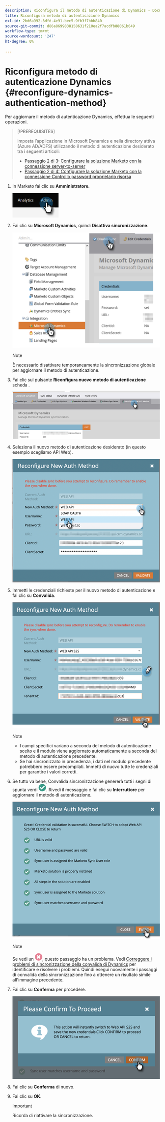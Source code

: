 ```yaml
---
description: Riconfigura il metodo di autenticazione di Dynamics - Documenti Marketo - Documentazione del prodotto
title: Riconfigura metodo di autenticazione Dynamics
exl-id: 2bd6a992-3dfd-4e91-bec5-9fb3f7bbb840
source-git-commit: d86a8699838158631f210ea2f7acdfb88061b649
workflow-type: tm+mt
source-wordcount: '247'
ht-degree: 0%

---
```


# Riconfigura metodo di autenticazione Dynamics {#reconfigure-dynamics-authentication-method}

Per aggiornare il metodo di autenticazione Dynamics, effettua le seguenti operazioni.

>[!PREREQUISITES]
>
>Imposta l’applicazione in Microsoft Dynamics e nella directory attiva (Azure AD/ADFS) utilizzando il metodo di autenticazione desiderato tra i seguenti articoli:
>* [Passaggio 2 di 3: Configurare la soluzione Marketo con la connessione server-to-server](/help/marketo/product-docs/crm-sync/microsoft-dynamics-sync/sync-setup/microsoft-dynamics-365-with-s2s-connection/step-2-of-3-set-up.md)
>* [Passaggio 2 di 4: Configurare la soluzione Marketo con la connessione Controllo password proprietario risorsa](/help/marketo/product-docs/crm-sync/microsoft-dynamics-sync/sync-setup/microsoft-dynamics-365-with-ropc-connection/step-2-of-4-set-up.md)


1. In Marketo fai clic su **Amministratore**.

   ![](assets/reconfigure-dynamics-authentication-method-1.png)

1. Fai clic su **Microsoft Dynamics**, quindi **Disattiva sincronizzazione**.

   ![](assets/reconfigure-dynamics-authentication-method-2.png)

   >[!NOTE]
   >
   >È necessario disattivare temporaneamente la sincronizzazione globale per aggiornare il metodo di autenticazione.

1. Fai clic sul pulsante **Riconfigura nuovo metodo di autenticazione** scheda .

   ![](assets/reconfigure-dynamics-authentication-method-3.png)

1. Seleziona il nuovo metodo di autenticazione desiderato (in questo esempio scegliamo API Web).

   ![](assets/reconfigure-dynamics-authentication-method-4.png)

1. Immetti le credenziali richieste per il nuovo metodo di autenticazione e fai clic su **Convalida**.

   ![](assets/reconfigure-dynamics-authentication-method-5.png)

   >[!NOTE]
   >
   >* I campi specifici variano a seconda del metodo di autenticazione scelto e il modulo viene aggiornato automaticamente a seconda del metodo di autenticazione precedente.
   >* Se hai sincronizzato in precedenza, i dati nel modulo precedente potrebbero essere precompilati. Immetti di nuovo tutte le credenziali per garantire i valori corretti.


1. Se tutto va bene, Convalida sincronizzazione genererà tutti i segni di spunta verdi ![](assets/green-check.png). Rivedi il messaggio e fai clic su **Interruttore** per aggiornare il metodo di autenticazione.

   ![](assets/reconfigure-dynamics-authentication-method-6.png)

   >[!NOTE]
   >
   >Se vedi un ![](assets/red-x.png), questo passaggio ha un problema. Vedi [Correggere i problemi di sincronizzazione della convalida di Dynamics](/help/marketo/product-docs/crm-sync/microsoft-dynamics-sync/sync-setup/validate-microsoft-dynamics-sync/fix-dynamics-validation-sync-issues.md) per identificare e risolvere i problemi. Quindi esegui nuovamente i passaggi di convalida della sincronizzazione fino a ottenere un risultato simile all&#39;immagine precedente.

1. Fai clic su **Conferma** per procedere.

   ![](assets/reconfigure-dynamics-authentication-method-7.png)

1. Fai clic su **Conferma** di nuovo.

1. Fai clic su **OK**.

   >[!IMPORTANT]
   >
   >Ricorda di riattivare la sincronizzazione.
